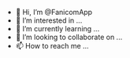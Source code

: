 - 👋 Hi, I’m @FanicomApp
- 👀 I’m interested in ...
- 🌱 I’m currently learning ...
- 💞️ I’m looking to collaborate on ...
- 📫 How to reach me ...

<!---
FanicomApp/FanicomApp is a ✨ special ✨ repository because its `README.md` (this file) appears on your GitHub profile.
You can click the Preview link to take a look at your changes.
--->

